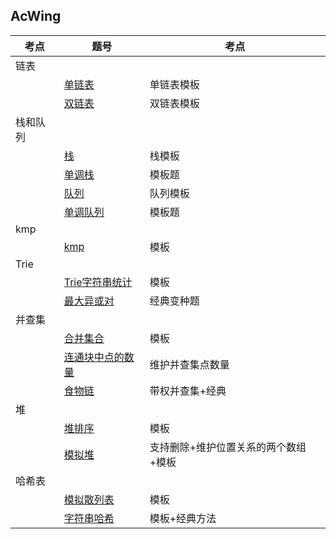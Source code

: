 ## AcWing

|考点|题号|考点|
|--|--|--|
|链表|
| |[单链表](https://github.com/Y-puyu/AcWing/blob/master/basic-algorithm/unit2-data-structure/single_list.cpp)|单链表模板|
| |[双链表](https://github.com/Y-puyu/AcWing/blob/master/basic-algorithm/unit2-data-structure/double_list.cpp)|双链表模板|
|栈和队列|
| |[栈](https://github.com/Y-puyu/AcWing/blob/master/basic-algorithm/unit2-data-structure/stack.cpp)|栈模板|
| |[单调栈](https://github.com/Y-puyu/AcWing/blob/master/basic-algorithm/unit2-data-structure/monotonic_stack.cpp)|模板题|
| |[队列](https://github.com/Y-puyu/AcWing/blob/master/basic-algorithm/unit2-data-structure/queue.cpp)|队列模板|
| |[单调队列](https://github.com/Y-puyu/AcWing/blob/master/basic-algorithm/unit2-data-structure/monotonic_queue.cpp)|模板题|
|kmp|
| |[kmp](https://github.com/Y-puyu/AcWing/blob/master/basic-algorithm/unit2-data-structure/kmp.cpp)|模板|
|Trie|
| |[Trie字符串统计](https://github.com/Y-puyu/AcWing/blob/master/basic-algorithm/unit2-data-structure/tire.cpp)|模板|
| |[最大异或对](https://github.com/Y-puyu/AcWing/blob/master/basic-algorithm/unit2-data-structure/largest_XOR_pair.cpp)|经典变种题|
|并查集|
| |[合并集合](https://github.com/Y-puyu/AcWing/blob/master/basic-algorithm/unit2-data-structure/dsu.cpp)|模板|
| |[连通块中点的数量](https://github.com/Y-puyu/AcWing/blob/master/basic-algorithm/unit2-data-structure/number_of_points_in_connected_blocks.cpp)|维护并查集点数量|
| |[食物链](https://github.com/Y-puyu/AcWing/blob/master/basic-algorithm/unit2-data-structure/kmp.cpp)|带权并查集+经典|
|堆|
| |[堆排序](https://github.com/Y-puyu/AcWing/blob/master/basic-algorithm/unit2-data-structure/heap_sort.cpp)|模板|
| |[模拟堆](https://github.com/Y-puyu/AcWing/blob/master/basic-algorithm/unit2-data-structure/simulated_heap.cpp)|支持删除+维护位置关系的两个数组+模板|
|哈希表|
| |[模拟散列表](https://github.com/Y-puyu/AcWing/blob/master/basic-algorithm/unit2-data-structure/simulated_hash_table.cpp)|模板|
| |[字符串哈希](https://github.com/Y-puyu/AcWing/blob/master/basic-algorithm/unit2-data-structure/string_hash.cpp)|模板+经典方法|
